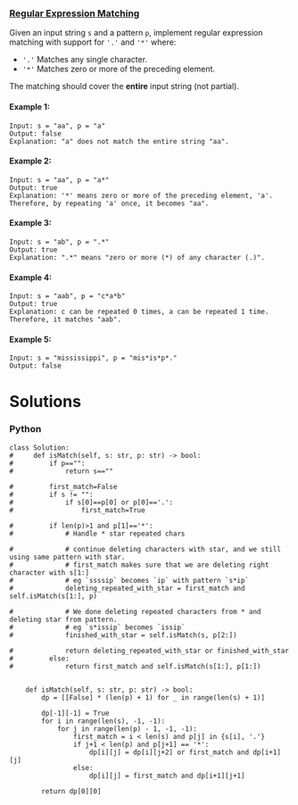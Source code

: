 ### [Regular Expression Matching](https://leetcode.com/problems/regular-expression-matching/) <br>

Given an input string `s` and a pattern `p`, implement regular expression matching with support for `'.'` and `'*'` where:

 - `'.'` Matches any single character.​​​​
 - `'*'` Matches zero or more of the preceding element.

The matching should cover the **entire** input string (not partial).



#### Example 1:

```
Input: s = "aa", p = "a"
Output: false
Explanation: "a" does not match the entire string "aa".

```

#### Example 2:

```
Input: s = "aa", p = "a*"
Output: true
Explanation: '*' means zero or more of the preceding element, 'a'. Therefore, by repeating 'a' once, it becomes "aa".

```

#### Example 3:

```
Input: s = "ab", p = ".*"
Output: true
Explanation: ".*" means "zero or more (*) of any character (.)".

```
#### Example 4:

```
Input: s = "aab", p = "c*a*b"
Output: true
Explanation: c can be repeated 0 times, a can be repeated 1 time. Therefore, it matches "aab".

```
#### Example 5:

```
Input: s = "mississippi", p = "mis*is*p*."
Output: false

```

# Solutions

### Python
```
class Solution:
#     def isMatch(self, s: str, p: str) -> bool:
#         if p=="":
#             return s==""
        
#         first_match=False
#         if s != "":
#             if s[0]==p[0] or p[0]=='.':
#                 first_match=True
            
#         if len(p)>1 and p[1]=='*':
#             # Handle * star repeated chars
            
#             # continue deleting characters with star, and we still using same pattern with star. 
#             # first_match makes sure that we are deleting right character with s[1:] 
#             # eg `ssssip` becomes `ip` with pattern `s*ip`
#             deleting_repeated_with_star = first_match and self.isMatch(s[1:], p) 
            
#             # We done deleting repeated characters from * and deleting star from pattern. 
#             # eg `s*issip` becomes `issip`
#             finished_with_star = self.isMatch(s, p[2:]) 
            
#             return deleting_repeated_with_star or finished_with_star
#         else:
#             return first_match and self.isMatch(s[1:], p[1:])
        
        
    def isMatch(self, s: str, p: str) -> bool:
        dp = [[False] * (len(p) + 1) for _ in range(len(s) + 1)]

        dp[-1][-1] = True
        for i in range(len(s), -1, -1):
            for j in range(len(p) - 1, -1, -1):
                first_match = i < len(s) and p[j] in {s[i], '.'}
                if j+1 < len(p) and p[j+1] == '*':
                    dp[i][j] = dp[i][j+2] or first_match and dp[i+1][j]
                else:
                    dp[i][j] = first_match and dp[i+1][j+1]

        return dp[0][0]        
        

```
